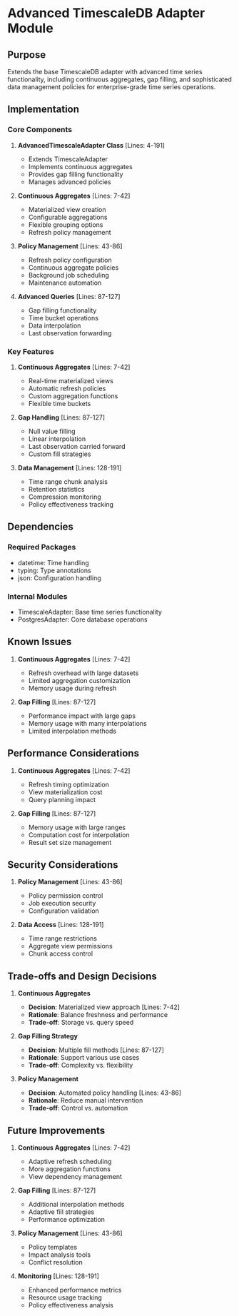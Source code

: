 # Advanced TimescaleDB Adapter Module

## Purpose

Extends the base TimescaleDB adapter with advanced time series functionality, including continuous aggregates, gap filling, and sophisticated data management policies for enterprise-grade time series operations.

## Implementation

### Core Components

1. **AdvancedTimescaleAdapter Class** [Lines: 4-191]

   - Extends TimescaleAdapter
   - Implements continuous aggregates
   - Provides gap filling functionality
   - Manages advanced policies

2. **Continuous Aggregates** [Lines: 7-42]

   - Materialized view creation
   - Configurable aggregations
   - Flexible grouping options
   - Refresh policy management

3. **Policy Management** [Lines: 43-86]

   - Refresh policy configuration
   - Continuous aggregate policies
   - Background job scheduling
   - Maintenance automation

4. **Advanced Queries** [Lines: 87-127]
   - Gap filling functionality
   - Time bucket operations
   - Data interpolation
   - Last observation forwarding

### Key Features

1. **Continuous Aggregates** [Lines: 7-42]

   - Real-time materialized views
   - Automatic refresh policies
   - Custom aggregation functions
   - Flexible time buckets

2. **Gap Handling** [Lines: 87-127]

   - Null value filling
   - Linear interpolation
   - Last observation carried forward
   - Custom fill strategies

3. **Data Management** [Lines: 128-191]
   - Time range chunk analysis
   - Retention statistics
   - Compression monitoring
   - Policy effectiveness tracking

## Dependencies

### Required Packages

- datetime: Time handling
- typing: Type annotations
- json: Configuration handling

### Internal Modules

- TimescaleAdapter: Base time series functionality
- PostgresAdapter: Core database operations

## Known Issues

1. **Continuous Aggregates** [Lines: 7-42]

   - Refresh overhead with large datasets
   - Limited aggregation customization
   - Memory usage during refresh

2. **Gap Filling** [Lines: 87-127]
   - Performance impact with large gaps
   - Memory usage with many interpolations
   - Limited interpolation methods

## Performance Considerations

1. **Continuous Aggregates** [Lines: 7-42]

   - Refresh timing optimization
   - View materialization cost
   - Query planning impact

2. **Gap Filling** [Lines: 87-127]
   - Memory usage with large ranges
   - Computation cost for interpolation
   - Result set size management

## Security Considerations

1. **Policy Management** [Lines: 43-86]

   - Policy permission control
   - Job execution security
   - Configuration validation

2. **Data Access** [Lines: 128-191]
   - Time range restrictions
   - Aggregate view permissions
   - Chunk access control

## Trade-offs and Design Decisions

1. **Continuous Aggregates**

   - **Decision**: Materialized view approach [Lines: 7-42]
   - **Rationale**: Balance freshness and performance
   - **Trade-off**: Storage vs. query speed

2. **Gap Filling Strategy**

   - **Decision**: Multiple fill methods [Lines: 87-127]
   - **Rationale**: Support various use cases
   - **Trade-off**: Complexity vs. flexibility

3. **Policy Management**
   - **Decision**: Automated policy handling [Lines: 43-86]
   - **Rationale**: Reduce manual intervention
   - **Trade-off**: Control vs. automation

## Future Improvements

1. **Continuous Aggregates** [Lines: 7-42]

   - Adaptive refresh scheduling
   - More aggregation functions
   - View dependency management

2. **Gap Filling** [Lines: 87-127]

   - Additional interpolation methods
   - Adaptive fill strategies
   - Performance optimization

3. **Policy Management** [Lines: 43-86]

   - Policy templates
   - Impact analysis tools
   - Conflict resolution

4. **Monitoring** [Lines: 128-191]
   - Enhanced performance metrics
   - Resource usage tracking
   - Policy effectiveness analysis
